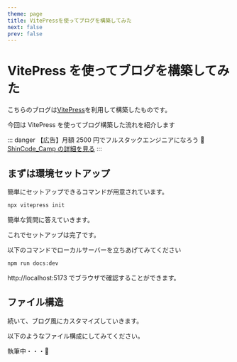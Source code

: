 ```yaml
---
theme: page
title: VitePressを使ってブログを構築してみた
next: false
prev: false
---
```


# VitePress を使ってブログを構築してみた

こちらのブログは[VitePress](https://vitepress.dev/)を利用して構築したものです。

今回は VitePress を使ってブログ構築した流れを紹介します

<!-- ::: info 参考サイト 📝

- [ブログサイトを VitePress へ移行した](https://nshmura.com/posts/migration-to-vitepress/)

- [ブログを書くための MarkDown リスト](https://vitepress.dev/guide/markdown)
  ::: -->

::: danger 【広告】月額 2500 円でフルスタックエンジニアになろう :dog:
[ShinCode_Camp の詳細を見る](https://code-s-school-5bc2.thinkific.com/bundles/shincode-camp)
:::

## まずは環境セットアップ

簡単にセットアップできるコマンドが用意されています。

```cmd
npx vitepress init
```

簡単な質問に答えていきます。

これでセットアップは完了です。

以下のコマンドでローカルサーバーを立ちあげてみてください

```cmd
npm run docs:dev
```

http://localhost:5173 でブラウザで確認することができます。

## ファイル構造

続いて、ブログ風にカスタマイズしていきます。

以下のようなファイル構成にしてみてください。

執筆中・・・📝
